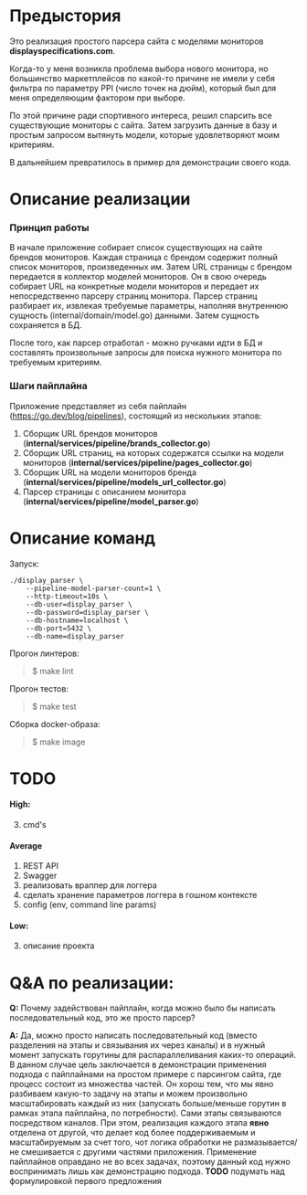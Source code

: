 # Предыстория
Это реализация простого парсера сайта с моделями мониторов **displayspecifications.com**.

Когда-то у меня возникла проблема выбора нового монитора, но большинство маркетплейсов по какой-то причине не имели у себя фильтра по параметру PPI (число точек на дюйм), который был для меня определяющим фактором при выборе.

По этой причине ради спортивного интереса, решил спарсить все существующие мониторы с сайта.
Затем загрузить данные в базу и простым запросом вытянуть модели, которые удовлетворяют моим критериям.

В дальнейшем превратилось в пример для демонстрации своего кода.

# Описание реализации
### Принцип работы
В начале приложение собирает список существующих на сайте брендов мониторов.
Каждая страница с брендом содержит полный список мониторов, произведенных им.
Затем URL страницы с брендом передается в коллектор моделей мониторов.
Он в свою очередь собирает URL на конкретные модели мониторов и передает их непосредственно парсеру страниц монитора.
Парсер страниц разбирает их, извлекая требуемые параметры, наполняя внутреннюю сущность (internal/domain/model.go) данными.
Затем сущность сохраняется в БД.

После того, как парсер отработал - можно ручками идти в БД и составлять произвольные запросы для поиска нужного монитора по требуемым критериям.

### Шаги пайплайна
Приложение представляет из себя пайплайн (https://go.dev/blog/pipelines), состоящий из нескольких этапов:
1. Сборщик URL брендов мониторов (**internal/services/pipeline/brands_collector.go**)
2. Сборщик URL страниц, на которых содержатся ссылки на модели мониторов (**internal/services/pipeline/pages_collector.go**)
3. Сборщик URL на модели мониторов бренда (**internal/services/pipeline/models_url_collector.go**)
4. Парсер страницы с описанием монитора (**internal/services/pipeline/model_parser.go**)



# Описание команд
Запуск:

```
./display_parser \
    --pipeline-model-parser-count=1 \
    --http-timeout=10s \
    --db-user=display_parser \
    --db-password=display_parser \
    --db-hostname=localhost \
    --db-port=5432 \
    --db-name=display_parser
```

Прогон линтеров:
> $ make lint

Прогон тестов:
> $ make test

Сборка docker-образа:
> $ make image

# TODO
#### High:
3. cmd's

#### Average
1. REST API
2. Swagger
1. реализовать враппер для логгера
2. сделать хранение параметров логгера в гошном контексте
3. config (env, command line params)

#### Low:
3. описание проекта

# Q&A по реализации:

**Q:** Почему задействован пайплайн, когда можно было бы написать последовательный код, это же просто парсер?

**A:** Да, можно просто написать последовательный код (вместо разделения на этапы и связывания их через каналы) и в нужный момент запускать горутины для распараллеливания каких-то операций.
В данном случае цель заключается в демонстрации применения подхода с пайплайнами на простом примере с парсингом сайта, где процесс состоит из множества частей.
Он хорош тем, что мы явно разбиваем какую-то задачу на этапы и можем произвольно масштабировать каждый из них (запускать больше/меньше горутин в рамках этапа пайплайна, по потребности).
Сами этапы связываются посредством каналов. При этом, реализация каждого этапа **явно** отделена от другой, что делает код более поддерживаемым и масштабируемым за счет того, чот логика обработки не размазывается/не смешивается с другими частями приложения.
Применение пайплайнов оправдано не во всех задачах, поэтому данный код нужно воспринимать лишь как демонстрацию подхода.
**TODO** подумать над формулировкой  первого предложения
